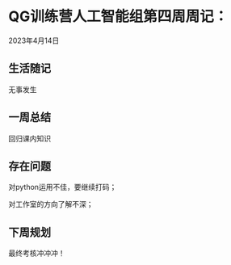 # QG训练营人工智能组第四周周记：
2023年4月14日  

## 生活随记  

无事发生

## 一周总结  

回归课内知识

## 存在问题

对python运用不佳，要继续打码；

对工作室的方向了解不深；

## 下周规划
最终考核冲冲冲！